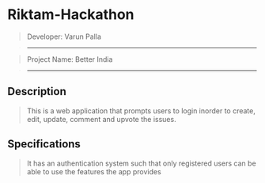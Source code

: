 # Riktam-Hackathon

> Developer: Varun Palla

> --------------------------------------------------------------------------------

> Project Name: Better India

> --------------------------------------------------------------------------------

## Description

> This is a web application that prompts users to login inorder to create, edit, update, comment and upvote the issues.

## Specifications

> It has an authentication system such that only registered users can be able to use the features the app provides
